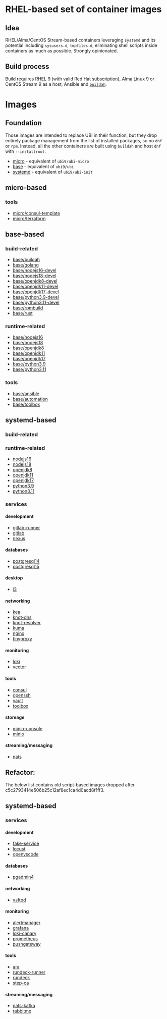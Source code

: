 # RHEL-based set of container images
## Idea
RHEL/Alma/CentOS Stream-based containers leveraging `systemd` and its potential including `sysusers.d`, `tmpfiles.d`, eliminating shell scripts inside containers as much as possible. Strongly opinionated.

## Build process
Build requires RHEL 9 (with valid Red Hat [subscription](https://developers.redhat.com/)), Alma Linux 9 or CentOS Stream 9 as a host, Ansible and [`buildah`](https://buildah.io/).

# Images
## Foundation
Those images are intended to replace UBI in their function, but they drop entirely package management from the list of installed packages, so no `dnf` or `rpm`. Instead, all the other containers are built using `buildah` and host `dnf` with `--installroot`.

* [micro](./micro/README.md) - equivalent of `ubi9/ubi-micro`
* [base](./base/README.md) - equivalent of `ubi9/ubi`
* [systemd](./systemd/README.md) - equivalent of `ubi9/ubi-init`

## micro-based
### tools
* [micro/consul-template](./consul-template/README.md)
* [micro/terraform](./terraform/README.md)

## base-based
### build-related
* [base/buildah](./buildah/README.md)
* [base/golang](./golang/README.md)
* [base/nodejs16-devel](./nodejs16/README.md)
* [base/nodejs18-devel](./nodejs16/README.md)
* [base/openjdk8-devel](./openjdk8/README.md)
* [base/openjdk11-devel](./openjdk11/README.md)
* [base/openjdk17-devel](./openjdk17/README.md)
* [base/python3.9-devel](./python3.9/README.md)
* [base/python3.11-devel](./python3.11/README.md)
* [base/rpmbuild](./rpmbuild/README.md)
* [base/rust](./rust/README.md)

### runtime-related
* [base/nodejs16](./nodejs16/README.md)
* [base/nodejs18](./nodejs16/README.md)
* [base/openjdk8](./openjdk8/README.md)
* [base/openjdk11](./openjdk11/README.md)
* [base/openjdk17](./openjdk17/README.md)
* [base/python3.9](./python3.9/README.md)
* [base/python3.11](./python3.11/README.md)

### tools
* [base/ansible](./ansible/README.md)
* [base/automation](./automation/README.md)
* [base/toolbox](./toolbox/README.md)

## systemd-based
### build-related

### runtime-related
* [nodejs16](./nodejs16/README.md)
* [nodejs18](./nodejs16/README.md)
* [openjdk8](./openjdk8/README.md)
* [openjdk11](./openjdk11/README.md)
* [openjdk17](./openjdk17/README.md)
* [python3.9](./python3.9/README.md)
* [python3.11](./python3.11/README.md)

### services
#### development
* [gitlab-runner](./gitlab-runner/README.md)
* [gitlab](./gitlab/README.md)
* [nexus](./nexus/README.md)

#### databases
* [postgresql14](./postgresql14/README.md)
* [postgresql15](./postgresql15/README.md)

#### desktop
* [i3](./i3/README.md)

#### networking
* [kea](./kea/README.md)
* [knot-dns](./knot-dns/README.md)
* [knot-resolver](./knot-resolver/README.md)
* [kuma](./kuma/README.md)
* [nginx](./nginx/README.md)
* [tinyproxy](./tinyproxy/README.md)

#### monitoring
* [loki](./loki/README.md)
* [vector](./vector/README.md)

#### tools
* [consul](./consul/README.md)
* [openssh](./openssh/README.md)
* [vault](./vault/README.md)
* [toolbox](./toolbox/README.md)

#### storeage
* [minio-console](./minio-console/README.md)
* [minio](./minio/README.md)

#### streaming/messaging
* [nats](./nats/README.md)

## Refactor:
The below list contains old script-based images dropped after c5c2793414e506b25c12af8ec1ca4d0acd8f1ff3.

## systemd-based

### services
#### development
* [fake-service](./fake-service/README.md)
* [locust](./locust/README.md)
* [openvscode](./openvscode/README.md)

#### databases
* [pgadmin4](./pgadmin4/README.md)

#### networking
* [vsftpd](./vsftpd/README.md)

#### monitoring
* [alertmanager](./alertmanager/README.md)
* [grafana](./grafana/README.md)
* [loki-canary](./loki-canary/README.md)
* [prometheus](./prometheus/README.md)
* [pushgateway](./pushgateway/README.md)

#### tools
* [ara](./ara/README.md)
* [rundeck-runner](./rundeck-runner/README.md)
* [rundeck](./rundeck/README.md)
* [step-ca](./step-ca/README.md)

#### streaming/messaging
* [nats-kafka](./nats-kafka/README.md)
* [rabbitmq](./rabbitmq/README.md)
